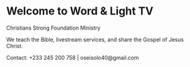 
<!DOCTYPE html>
<html lang="en">
<head>
  <meta charset="UTF-8">
  <title>Word & Light TV</title>
</head>
<body>
  <h1>Welcome to Word & Light TV</h1>
  <p>Christians Strong Foundation Ministry</p>
  <p>We teach the Bible, livestream services, and share the Gospel of Jesus Christ.</p>
  <p>Contact: +233 245 200 758 | oseisolo40@gmail.com</p>
</body>
</html>

